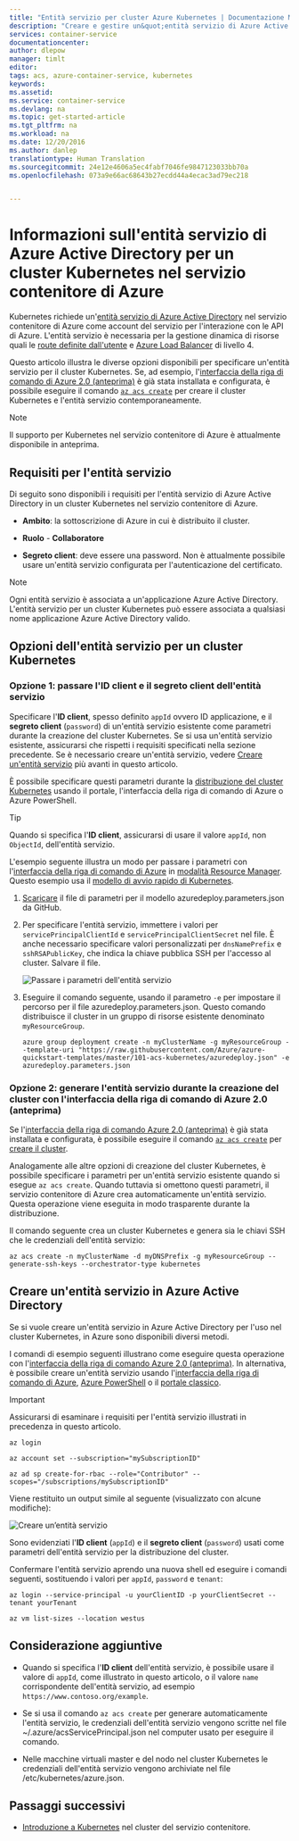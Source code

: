 ```yaml
---
title: "Entità servizio per cluster Azure Kubernetes | Documentazione Microsoft"
description: "Creare e gestire un&quot;entità servizio di Azure Active Directory in un cluster del servizio contenitore di Azure con Kubernetes"
services: container-service
documentationcenter: 
author: dlepow
manager: timlt
editor: 
tags: acs, azure-container-service, kubernetes
keywords: 
ms.assetid: 
ms.service: container-service
ms.devlang: na
ms.topic: get-started-article
ms.tgt_pltfrm: na
ms.workload: na
ms.date: 12/20/2016
ms.author: danlep
translationtype: Human Translation
ms.sourcegitcommit: 24e12e4606a5ec4fabf7046fe9847123033bb70a
ms.openlocfilehash: 073a9e66ac68643b27ecdd44a4ecac3ad79ec218


---
```


# <a name="about-the-azure-active-directory-service-principal-for-a-kubernetes-cluster-in-azure-container-service"></a>Informazioni sull'entità servizio di Azure Active Directory per un cluster Kubernetes nel servizio contenitore di Azure



Kubernetes richiede un'[entità servizio di Azure Active Directory](../active-directory/active-directory-application-objects.md) nel servizio contenitore di Azure come account del servizio per l'interazione con le API di Azure. L'entità servizio è necessaria per la gestione dinamica di risorse quali le [route definite dall'utente](../virtual-network/virtual-networks-udr-overview.md) e [Azure Load Balancer](../load-balancer/load-balancer-overview.md) di livello 4.

Questo articolo illustra le diverse opzioni disponibili per specificare un'entità servizio per il cluster Kubernetes. Se, ad esempio, l'[interfaccia della riga di comando di Azure 2.0 (anteprima)](https://docs.microsoft.com/cli/azure/install-az-cli2) è già stata installata e configurata, è possibile eseguire il comando [`az acs create`](https://docs.microsoft.com/en-us/cli/azure/acs#create) per creare il cluster Kubernetes e l'entità servizio contemporaneamente.

> [!NOTE]
> Il supporto per Kubernetes nel servizio contenitore di Azure è attualmente disponibile in anteprima.


## <a name="requirements-for-the-service-principal"></a>Requisiti per l'entità servizio

Di seguito sono disponibili i requisiti per l'entità servizio di Azure Active Directory in un cluster Kubernetes nel servizio contenitore di Azure. 

* **Ambito**: la sottoscrizione di Azure in cui è distribuito il cluster.

* **Ruolo** - **Collaboratore**

* **Segreto client**: deve essere una password. Non è attualmente possibile usare un'entità servizio configurata per l'autenticazione del certificato.

> [!NOTE]
> Ogni entità servizio è associata a un'applicazione Azure Active Directory. L'entità servizio per un cluster Kubernetes può essere associata a qualsiasi nome applicazione Azure Active Directory valido.
> 


## <a name="service-principal-options-for-a-kubernetes-cluster"></a>Opzioni dell'entità servizio per un cluster Kubernetes

### <a name="option-1-pass-the-service-principal-client-id-and-client-secret"></a>Opzione 1: passare l'ID client e il segreto client dell'entità servizio

Specificare l'**ID client**, spesso definito `appId` ovvero ID applicazione, e il **segreto client** (`password`) di un'entità servizio esistente come parametri durante la creazione del cluster Kubernetes. Se si usa un'entità servizio esistente, assicurarsi che rispetti i requisiti specificati nella sezione precedente. Se è necessario creare un'entità servizio, vedere [Creare un'entità servizio](#create-a-service-principal-in-azure-active-directory) più avanti in questo articolo.

È possibile specificare questi parametri durante la [distribuzione del cluster Kubernetes](./container-service-deployment.md) usando il portale, l'interfaccia della riga di comando di Azure o Azure PowerShell.

>[!TIP] 
>Quando si specifica l'**ID client**, assicurarsi di usare il valore `appId`, non `ObjectId`, dell'entità servizio.
>

L'esempio seguente illustra un modo per passare i parametri con l'[interfaccia della riga di comando di Azure](../xplat-cli-install.md) in [modalità Resource Manager](../xplat-cli-connect.md). Questo esempio usa il [modello di avvio rapido di Kubernetes](https://github.com/Azure/azure-quickstart-templates/tree/master/101-acs-kubernetes).

1. [Scaricare](https://raw.githubusercontent.com/Azure/azure-quickstart-templates/master/101-acs-kubernetes/azuredeploy.parameters.json) il file di parametri per il modello azuredeploy.parameters.json da GitHub.

2. Per specificare l'entità servizio, immettere i valori per `servicePrincipalClientId` e `servicePrincipalClientSecret` nel file. È anche necessario specificare valori personalizzati per `dnsNamePrefix` e `sshRSAPublicKey`, che indica la chiave pubblica SSH per l'accesso al cluster. Salvare il file.

    ![Passare i parametri dell'entità servizio](./media/container-service-kubernetes-service-principal/service-principal-params.png)

3. Eseguire il comando seguente, usando il parametro `-e` per impostare il percorso per il file azuredeploy.parameters.json. Questo comando distribuisce il cluster in un gruppo di risorse esistente denominato `myResourceGroup`.

    ```CLI
    azure group deployment create -n myClusterName -g myResourceGroup --template-uri "https://raw.githubusercontent.com/Azure/azure-quickstart-templates/master/101-acs-kubernetes/azuredeploy.json" -e azuredeploy.parameters.json
    ```


### <a name="option-2-generate-the-service-principal-when-creating-the-cluster-with-the-azure-cli-20-preview"></a>Opzione 2: generare l'entità servizio durante la creazione del cluster con l'interfaccia della riga di comando di Azure 2.0 (anteprima)

Se l'[interfaccia della riga di comando Azure 2.0 (anteprima)](https://docs.microsoft.com/cli/azure/install-az-cli2) è già stata installata e configurata, è possibile eseguire il comando [`az acs create`](https://docs.microsoft.com/en-us/cli/azure/acs#create) per [creare il cluster](./container-service-create-acs-cluster-cli.md).

Analogamente alle altre opzioni di creazione del cluster Kubernetes, è possibile specificare i parametri per un'entità servizio esistente quando si esegue `az acs create`. Quando tuttavia si omettono questi parametri, il servizio contenitore di Azure crea automaticamente un'entità servizio. Questa operazione viene eseguita in modo trasparente durante la distribuzione. 

Il comando seguente crea un cluster Kubernetes e genera sia le chiavi SSH che le credenziali dell'entità servizio:

```console
az acs create -n myClusterName -d myDNSPrefix -g myResourceGroup --generate-ssh-keys --orchestrator-type kubernetes
```

## <a name="create-a-service-principal-in-azure-active-directory"></a>Creare un'entità servizio in Azure Active Directory

Se si vuole creare un'entità servizio in Azure Active Directory per l'uso nel cluster Kubernetes, in Azure sono disponibili diversi metodi. 

I comandi di esempio seguenti illustrano come eseguire questa operazione con l'[interfaccia della riga di comando Azure 2.0 (anteprima)](https://docs.microsoft.com/cli/azure/install-az-cli2). In alternativa, è possibile creare un'entità servizio usando l'[interfaccia della riga di comando di Azure](../azure-resource-manager/resource-group-authenticate-service-principal-cli.md), [Azure PowerShell](../azure-resource-manager/resource-group-authenticate-service-principal.md) o il [portale classico](../azure-resource-manager/resource-group-create-service-principal-portal.md).

> [!IMPORTANT]
> Assicurarsi di esaminare i requisiti per l'entità servizio illustrati in precedenza in questo articolo.
>

```console
az login

az account set --subscription="mySubscriptionID"

az ad sp create-for-rbac --role="Contributor" --scopes="/subscriptions/mySubscriptionID"
```

Viene restituito un output simile al seguente (visualizzato con alcune modifiche):

![Creare un’entità servizio](./media/container-service-kubernetes-service-principal/service-principal-creds.png)

Sono evidenziati l'**ID client** (`appId`) e il **segreto client** (`password`) usati come parametri dell'entità servizio per la distribuzione del cluster.


Confermare l'entità servizio aprendo una nuova shell ed eseguire i comandi seguenti, sostituendo i valori per `appId`, `password` e `tenant`:

```console 
az login --service-principal -u yourClientID -p yourClientSecret --tenant yourTenant

az vm list-sizes --location westus
```

## <a name="additional-considerations"></a>Considerazione aggiuntive


* Quando si specifica l'**ID client** dell'entità servizio, è possibile usare il valore di `appId`, come illustrato in questo articolo, o il valore `name` corrispondente dell'entità servizio, ad esempio `https://www.contoso.org/example`.

* Se si usa il comando `az acs create` per generare automaticamente l'entità servizio, le credenziali dell'entità servizio vengono scritte nel file ~/.azure/acsServicePrincipal.json nel computer usato per eseguire il comando.

* Nelle macchine virtuali master e del nodo nel cluster Kubernetes le credenziali dell'entità servizio vengono archiviate nel file /etc/kubernetes/azure.json.

## <a name="next-steps"></a>Passaggi successivi

* [Introduzione a Kubernetes](container-service-kubernetes-walkthrough.md) nel cluster del servizio contenitore.



<!--HONumber=Jan17_HO1-->


